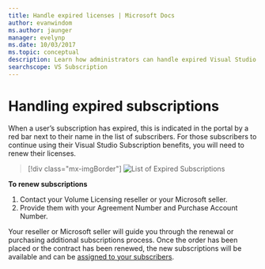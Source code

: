 ```yaml
---
title: Handle expired licenses | Microsoft Docs
author: evanwindom
ms.author: jaunger
manager: evelynp
ms.date: 10/03/2017
ms.topic: conceptual
description: Learn how administrators can handle expired Visual Studio subscriptions
searchscope: VS Subscription
---
```


# Handling expired subscriptions

When a user’s subscription has expired, this is indicated in the portal by a red bar next to their name in the list of subscribers. For those subscribers to continue using their Visual Studio Subscription benefits, you will need to renew their licenses.
> [!div class="mx-imgBorder"]
> ![List of Expired Subscriptions](_img/expired-subscriptions/expired-list.png)

**To renew subscriptions**
1.  Contact your Volume Licensing reseller or your Microsoft seller.
2.  Provide them with your Agreement Number and Purchase Account Number.

Your reseller or Microsoft seller will guide you through the renewal or purchasing additional subscriptions process. Once the order has been placed or the contract has been renewed, the new subscriptions will be available and can be [assigned to your subscribers](assign-license.md).